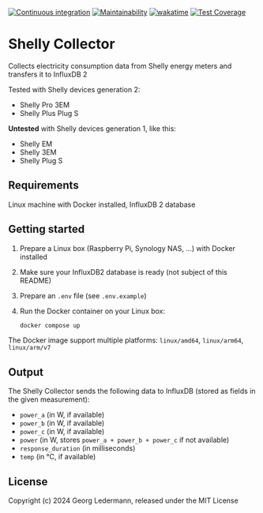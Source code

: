 [![Continuous integration](https://github.com/solectrus/shelly-collector/actions/workflows/push.yml/badge.svg)](https://github.com/solectrus/shelly-collector/actions/workflows/push.yml)
[![Maintainability](https://api.codeclimate.com/v1/badges/2004a93d6d9dbeb908c5/maintainability)](https://codeclimate.com/github/solectrus/shelly-collector/maintainability)
[![wakatime](https://wakatime.com/badge/user/697af4f5-617a-446d-ba58-407e7f3e0243/project/018dc198-44e2-4b00-bb01-a7b07d445b01.svg)](https://wakatime.com/badge/user/697af4f5-617a-446d-ba58-407e7f3e0243/project/018dc198-44e2-4b00-bb01-a7b07d445b01)
[![Test Coverage](https://api.codeclimate.com/v1/badges/2004a93d6d9dbeb908c5/test_coverage)](https://codeclimate.com/github/solectrus/shelly-collector/test_coverage)

# Shelly Collector

Collects electricity consumption data from Shelly energy meters and transfers it to InfluxDB 2

Tested with Shelly devices generation 2:

- Shelly Pro 3EM
- Shelly Plus Plug S

**Untested** with Shelly devices generation 1, like this:

- Shelly EM
- Shelly 3EM
- Shelly Plug S

## Requirements

Linux machine with Docker installed, InfluxDB 2 database

## Getting started

1. Prepare a Linux box (Raspberry Pi, Synology NAS, ...) with Docker installed

2. Make sure your InfluxDB2 database is ready (not subject of this README)

3. Prepare an `.env` file (see `.env.example`)

4. Run the Docker container on your Linux box:

   ```bash
   docker compose up
   ```

The Docker image support multiple platforms: `linux/amd64`, `linux/arm64`, `linux/arm/v7`

## Output

The Shelly Collector sends the following data to InfluxDB (stored as fields in the given measurement):

- `power_a` (in W, if available)
- `power_b` (in W, if available)
- `power_c` (in W, if available)
- `power` (in W, stores `power_a + power_b + power_c` if not available)
- `response_duration` (in milliseconds)
- `temp` (in °C, if available)

## License

Copyright (c) 2024 Georg Ledermann, released under the MIT License
